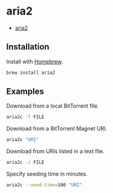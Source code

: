 # aria2

- [aria2](https://aria2.github.io)

## Installation

Install with [Homebrew](Homebrew.md).

```zsh
brew install aria2
```

## Examples

Download from a local BitTorrent file.

```zsh
aria2c -T FILE
```

Download from a BitTorrent Magnet URI.

```zsh
aria2c "URI"
```

Download from URIs listed in a text file.

```zsh
aria2c -i FILE
```

Specify seeding time in minutes.

```zsh
aria2c --seed-time=100 "URI"
```
